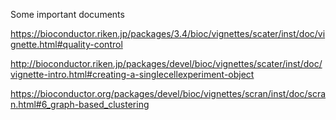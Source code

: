 Some important documents 

https://bioconductor.riken.jp/packages/3.4/bioc/vignettes/scater/inst/doc/vignette.html#quality-control

http://bioconductor.riken.jp/packages/devel/bioc/vignettes/scater/inst/doc/vignette-intro.html#creating-a-singlecellexperiment-object

https://bioconductor.org/packages/devel/bioc/vignettes/scran/inst/doc/scran.html#6_graph-based_clustering